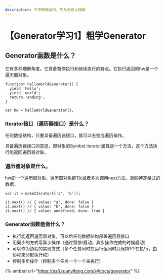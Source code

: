 ```yaml
---
description: 不求精细运用、先从思路上理解
---
```


# 【Generator学习1】粗学Generator

## Generator函数是什么？

它有多种理解角度。它具备暂停执行和继续执行的特点。它执行返回的hw是一个遍历器对象。

```text
function* helloWorldGenerator() {
  yield 'hello';
  yield 'world';
  return 'ending';
}

var hw = helloWorldGenerator();
```

### Iterator接口（遍历器接口）是什么？

任何数据结构，只要具备遍历器接口，就可以去完成遍历操作。

具备遍历器接口的意思，即对象的Symbol.iterator属性是一个方法，这个方法执行能返回遍历器对象。

### 遍历器对象是什么。

hw即一个遍历器对象。遍历器对象能1次或者多次调用next方法，返回特定格式的数据。

```text
var it = makeIterator(['a', 'b']);

it.next() // { value: "a", done: false }
it.next() // { value: "b", done: false }
it.next() // { value: undefined, done: true }
```

### Generator函数能做什么？

* 执行能返回遍历器对象，可以给任何数据结构部署遍历器接口
* 用同步的方式写异步操作（通过暂停/启动，异步操作完成的时候启动）
* 可以作为协程的实现方式（多个任务同时在运行但同时只保持1个在执行，由协程来分配执行权）
* 控制多步操作（控制多个任务一个一个来执行）

{% embed url="https://es6.ruanyifeng.com/\#docs/generator" %}



